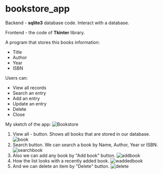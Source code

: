 # bookstore_app
Backend - **sqlite3** database code. Interact with a database.

Frontend - the code of **Tkinter** library.

A program that stores this books information:

- Title
- Author
- Year
- ISBN

Users can:

- View all records
- Search an entry
- Add an entry
- Update an entry
- Delete
- Close

My sketch of the app: 
![Bookstore](https://user-images.githubusercontent.com/102950421/190319205-e3808409-2dab-4223-8bf8-9ba32adce4e6.png)


1. View all - button. Shows all books that are stored in our database.
![book](https://user-images.githubusercontent.com/102950421/190317196-e3abb3ba-ffe5-4c1d-be85-c89e79ac2132.png)
2. Search button. We can search a book by Name, Author, Year or ISBN.
![searchbook](https://user-images.githubusercontent.com/102950421/190317553-459ff96b-51b5-4323-a0ae-5cb4c4885480.png)
3. Also we can add any book by "Add book" button.
![addbook](https://user-images.githubusercontent.com/102950421/190317677-43333989-0aeb-4cc5-bed9-e22c64d68d0e.png)
4. How the list looks with a recently added book.
![waddedbook](https://user-images.githubusercontent.com/102950421/190317813-723f7557-139a-4165-8242-e737e30a1f50.png)
5. And we can delete an item by "Delete" button.
![delete](https://user-images.githubusercontent.com/102950421/190317931-cb274f5f-dc49-4028-9078-0094f674f620.png)

